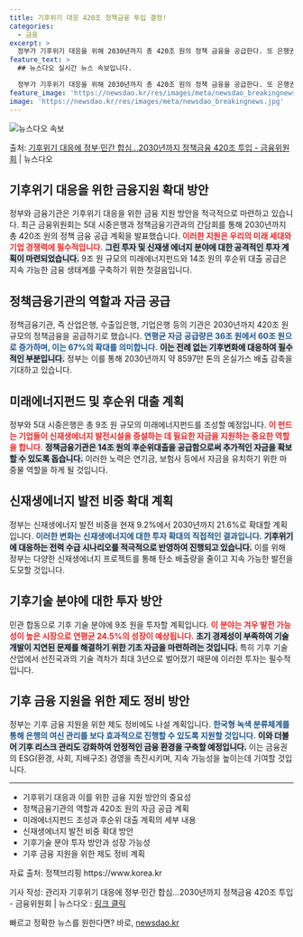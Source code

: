 ```yaml
---
title: 기후위기 대응 420조 정책금융 투입 결정!
categories:
  - 금융
excerpt: >
  정부가 기후위기 대응을 위해 2030년까지 총 420조 원의 정책 금융을 공급한다. 또 은행권은 9조 원 규…
feature_text: >
  ## 뉴스다오 실시간 뉴스 속보입니다.

  정부가 기후위기 대응을 위해 2030년까지 총 420조 원의 정책 금융을 공급한다. 또 은행권은 9조 원 규…
feature_image: 'https://newsdao.kr/res/images/meta/newsdao_breakingnews.jpg'
image: 'https://newsdao.kr/res/images/meta/newsdao_breakingnews.jpg'
---
```


![뉴스다오 속보](https://newsdao.kr/res/images/meta/newsdao_breakingnews.jpg)

<p>출처: <a href="https://newsdao.kr/3376" rel="dofollow">기후위기 대응에 정부·민간 합심…2030년까지 정책금융 420조 투입 - 금융위원회</a> | 뉴스다오</p>

<h2 data-ke-size="size26">기후위기 대응을 위한 금융지원 확대 방안</h2>

<p data-ke-size="size16">정부와 금융기관은 기후위기 대응을 위한 금융 지원 방안을 적극적으로 마련하고 있습니다. 최근 금융위원회는 5대 시중은행과 정책금융기관과의 간담회를 통해 2030년까지 총 420조 원의 정책 금융 공급 계획을 발표했습니다. <b><span style="color: #ee2323;">이러한 지원은 우리의 미래 세대와 기업 경쟁력에 필수적입니다.</span></b> <b><span style="background-color: #21538527;">그린 투자 및 신재생 에너지 분야에 대한 공격적인 투자 계획이 마련되었습니다.</span></b> 9조 원 규모의 미래에너지펀드와 14조 원의 후순위 대출 공급은 지속 가능한 금융 생태계를 구축하기 위한 첫걸음입니다.</p>

<p data-ke-size="size16"></p>

<h2 data-ke-size="size26">정책금융기관의 역할과 자금 공급</h2>

<p data-ke-size="size16">정책금융기관, 즉 산업은행, 수출입은행, 기업은행 등의 기관은 2030년까지 420조 원 규모의 정책금융을 공급하기로 했습니다. <b><span style="color: #1a5490;">연평균 자금 공급량은 36조 원에서 60조 원으로 증가하며, 이는 67%의 확대를 의미합니다.</span></b> <b><span style="background-color: #21538527;">이는 전례 없는 기후변화에 대응하여 필수적인 부분입니다.</span></b> 정부는 이를 통해 2030년까지 약 8597만 톤의 온실가스 배출 감축을 기대하고 있습니다.</p>

<p data-ke-size="size16"></p>

<h2 data-ke-size="size26">미래에너지펀드 및 후순위 대출 계획</h2>

<p data-ke-size="size16">정부와 5대 시중은행은 총 9조 원 규모의 미래에너지펀드를 조성할 예정입니다. <b><span style="color: #ee2323;">이 펀드는 기업들이 신재생에너지 발전시설을 증설하는 데 필요한 자금을 지원하는 중요한 역할을 합니다.</span></b> <b><span style="background-color: #21538527;">정책금융기관은 14조 원의 후순위대출을 공급함으로써 추가적인 자금을 확보할 수 있도록 돕습니다.</span></b> 이러한 노력은 연기금, 보험사 등에서 자금을 유치하기 위한 마중물 역할을 하게 될 것입니다.</p>

<p data-ke-size="size16"></p>

<h2 data-ke-size="size26">신재생에너지 발전 비중 확대 계획</h2>

<p data-ke-size="size16">정부는 신재생에너지 발전 비중을 현재 9.2%에서 2030년까지 21.6%로 확대할 계획입니다. <b><span style="color: #1a5490;">이러한 변화는 신재생에너지에 대한 투자 확대의 직접적인 결과입니다.</span></b> <b><span style="background-color: #21538527;">기후위기에 대응하는 전력 수급 시나리오를 적극적으로 반영하여 진행되고 있습니다.</span></b> 이를 위해 정부는 다양한 신재생에너지 프로젝트를 통해 탄소 배출량을 줄이고 지속 가능한 발전을 도모할 것입니다.</p>

<p data-ke-size="size16"></p>

<h2 data-ke-size="size26">기후기술 분야에 대한 투자 방안</h2>

<p data-ke-size="size16">민관 합동으로 기후 기술 분야에 9조 원을 투자할 계획입니다. <b><span style="color: #ee2323;">이 분야는 겨우 발전 가능성이 높은 시장으로 연평균 24.5%의 성장이 예상됩니다.</span></b> <b><span style="background-color: #21538527;">초기 경제성이 부족하여 기술 개발이 지연된 문제를 해결하기 위한 기초 자금을 마련하려는 것입니다.</span></b> 특히 기후 기술 산업에서 선진국과의 기술 격차가 최대 3년으로 벌어졌기 때문에 이러한 투자는 필수적입니다.</p>

<p data-ke-size="size16"></p>

<h2 data-ke-size="size26">기후 금융 지원을 위한 제도 정비 방안</h2>

<p data-ke-size="size16">정부는 기후 금융 지원을 위한 제도 정비에도 나설 계획입니다. <b><span style="color: #1a5490;">한국형 녹색 분류체계를 통해 은행의 여신 관리를 보다 효과적으로 진행할 수 있도록 지원할 것입니다.</span></b> <b><span style="background-color: #21538527;">이와 더불어 기후 리스크 관리도 강화하여 안정적인 금융 환경을 구축할 예정입니다.</span></b> 이는 금융권의 ESG(환경, 사회, 지배구조) 경영을 촉진시키며, 지속 가능성을 높이는데 기여할 것입니다.</p>

<p data-ke-size="size16"></p>

<hr />

<ul>
    <li>기후위기 대응과 이를 위한 금융 지원 방안의 중요성</li>
    <li>정책금융기관의 역할과 420조 원의 자금 공급 계획</li>
    <li>미래에너지펀드 조성과 후순위 대출 계획의 세부 내용</li>
    <li>신재생에너지 발전 비중 확대 방안</li>
    <li>기후기술 분야 투자 방안과 성장 가능성</li>
    <li>기후 금융 지원을 위한 제도 정비 계획</li>
</ul>

<p data-ke-size="size16">자료 출처: 정책브리핑 https://www.korea.kr</p>
<p data-ke-size="size16">기사 작성: 관리자 기후위기 대응에 정부·민간 합심…2030년까지 정책금융 420조 투입 - 금융위원회 | 뉴스다오 : <a href="https://newsdao.kr/3376">링크 클릭</a></p> 

빠르고 정확한 뉴스를 원한다면? 바로, <a href="https://newsdao.kr" rel="dofollow">newsdao.kr</a>


